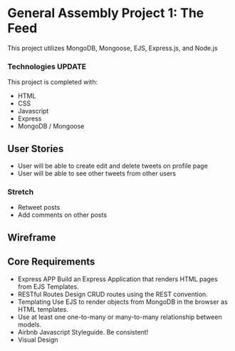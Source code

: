 # General Assembly Project 1: The Feed

This project utilizes MongoDB, Mongoose, EJS, Express.js, and Node.js

### Technologies UPDATE

This project is completed with:
 - HTML
 - CSS
 - Javascript
 - Express
 - MongoDB / Mongoose

## User Stories
 - User will be able to create edit and delete tweets on profile page
 - User will be able to see other tweets from other users

### Stretch
 - Retweet posts
 - Add comments on other posts

## Wireframe



## Core Requirements
- Express APP Build an Express Application that renders HTML pages from EJS Templates.
- RESTful Routes Design CRUD routes using the REST convention.
- Templating Use EJS to render objects from MongoDB in the browser as HTML templates.
- Use at least one one-to-many or many-to-many relationship between models.
- Airbnb Javascript Styleguide. Be consistent!
- Visual Design
